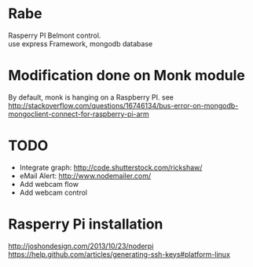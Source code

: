 Rabe
====

Rasperry PI Belmont control.  
use express Framework, mongodb database  

Modification done on Monk module 
================================

By default, monk is hanging on a Raspberry PI.
see http://stackoverflow.com/questions/16746134/bus-error-on-mongodb-mongoclient-connect-for-raspberry-pi-arm

TODO
====

 * Integrate graph: http://code.shutterstock.com/rickshaw/
 * eMail Alert: http://www.nodemailer.com/
 * Add webcam flow
 * Add webcam control

Rasperry Pi installation
========================

http://joshondesign.com/2013/10/23/noderpi
https://help.github.com/articles/generating-ssh-keys#platform-linux



